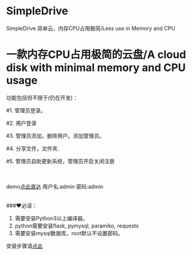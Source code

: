 # SimpleDrive
SimpleDrive 简单云，内存CPU占用极简/Less use in Memory and CPU

# 一款内存CPU占用极简的云盘/A cloud disk with minimal memory and CPU usage


<p>功能包括但不限于(仍在开发)：</p>





#1. 管理员登录。

#2. 用户登录

#3. 管理员添加，删除用户。添加管理员。

#4. 分享文件，文件夹.

#5. 管理员自助更新系统，管理员开启关闭注册
<br><br><br>


demo<a href='https://simpledrive-demo.fastspeedgo.xyz' target='_blank'>点此直达</a>
用户名:admin  密码:admin
<br><br>




<p>###❤必读：</p>




1. 需要安装Python3以上编译器。
2. python需要安装flask, pymysql, paramiko, requests
3. 需要安装mysql数据库。root默认不设置密码。

安装步骤请<a href='https://github.com/TravellerXi/SimpleDrive/blob/master/static/installationStep'>点此</a>


